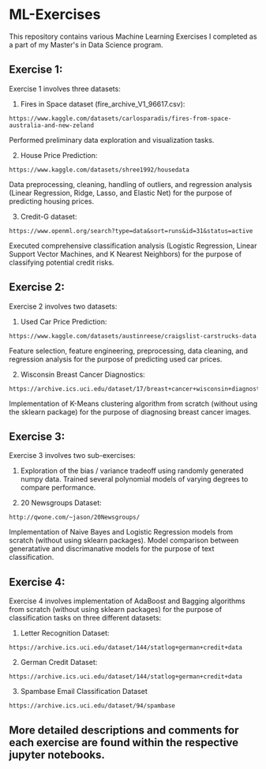 # ML-Exercises

This repository contains various Machine Learning Exercises I completed as a part of my Master's in Data Science program.

## Exercise 1:
Exercise 1 involves three datasets: 
  1. Fires in Space dataset (fire_archive_V1_96617.csv):

    https://www.kaggle.com/datasets/carlosparadis/fires-from-space-australia-and-new-zeland
  Performed preliminary data exploration and visualization tasks. 
  
  2. House Price Prediction:

    https://www.kaggle.com/datasets/shree1992/housedata
  Data preprocessing, cleaning, handling of outliers, and regression analysis (Linear Regression, Ridge, Lasso, and Elastic Net) for the purpose of predicting housing prices. 

  3. Credit-G dataset:

    https://www.openml.org/search?type=data&sort=runs&id=31&status=active
  Executed comprehensive classification analysis (Logistic Regression, Linear Support Vector Machines, and K Nearest Neighbors) for the purpose of classifying potential credit risks. 

## Exercise 2:
Exercise 2 involves two datasets: 
  1. Used Car Price Prediction:

    https://www.kaggle.com/datasets/austinreese/craigslist-carstrucks-data
  Feature selection, feature engineering, preprocessing, data cleaning, and regression analysis for the purpose of predicting used car prices.
  
  2. Wisconsin Breast Cancer Diagnostics:

    https://archive.ics.uci.edu/dataset/17/breast+cancer+wisconsin+diagnostic
  Implementation of K-Means clustering algorithm from scratch (without using the sklearn package) for the purpose of diagnosing breast cancer images. 

## Exercise 3: 
Exercise 3 involves two sub-exercises: 
  1. Exploration of the bias / variance tradeoff using randomly generated numpy data. Trained several polynomial models of varying degrees to compare performance.
  
  2. 20 Newsgroups Dataset:

    http://qwone.com/~jason/20Newsgroups/
  Implementation of Naive Bayes and Logistic Regression models from scratch (without using sklearn packages). Model comparison between generatative and discrimanative models for the purpose of text classification.

  ## Exercise 4: 
  Exercise 4 involves implementation of AdaBoost and Bagging algorithms from scratch (without using sklearn packages) for the purpose of classification tasks on three different datasets:
  1. Letter Recognition Dataset:

    https://archive.ics.uci.edu/dataset/144/statlog+german+credit+data
  
  2. German Credit Dataset:

    https://archive.ics.uci.edu/dataset/144/statlog+german+credit+data

  3. Spambase Email Classification Dataset

    https://archive.ics.uci.edu/dataset/94/spambase

## More detailed descriptions and comments for each exercise are found within the respective jupyter notebooks. 




